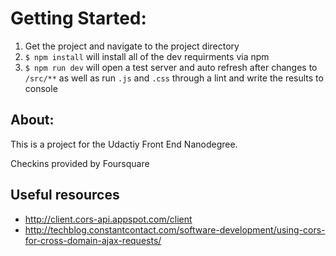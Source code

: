 # Getting Started:

1. Get the project and navigate to the project directory
2. `$ npm install` will install all of the dev requirments via npm
3. `$ npm run dev` will open a test server and auto refresh after changes to `/src/**` as well as run `.js` and `.css` through a lint and write the results to console

## About:

This is a project for the Udactiy Front End Nanodegree.

Checkins provided by Foursquare

## Useful resources

* http://client.cors-api.appspot.com/client
* http://techblog.constantcontact.com/software-development/using-cors-for-cross-domain-ajax-requests/